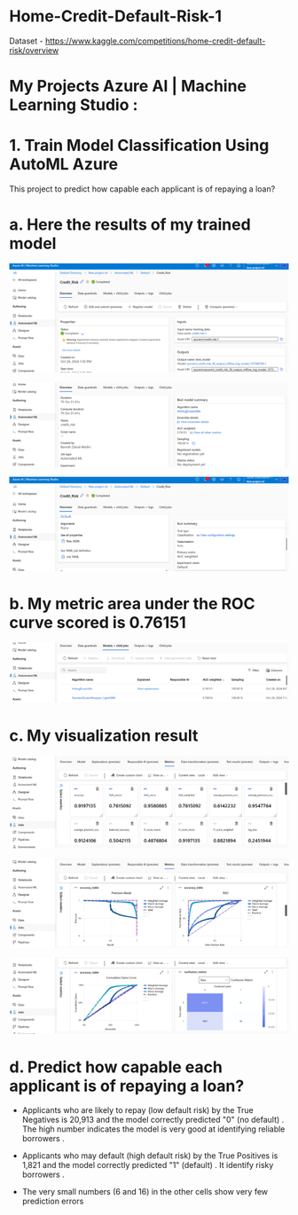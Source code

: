 # Home-Credit-Default-Risk-1


Dataset - https://www.kaggle.com/competitions/home-credit-default-risk/overview


# My Projects Azure AI | Machine Learning Studio :


# 1. Train Model Classification Using AutoML Azure 

This project to predict how capable each applicant is of repaying a loan?


# a. Here the results of my trained model


![photo](https://github.com/barirahzainalabidin/Home-Credit-Default-Risk-1/blob/main/Screenshot%202024-10-26%2021.00.40.png)


![photo](https://github.com/barirahzainalabidin/Home-Credit-Default-Risk-1/blob/main/Screenshot%202024-10-26%2021.01.10.png)


![photo](https://github.com/barirahzainalabidin/Home-Credit-Default-Risk-1/blob/main/Screenshot%202024-10-26%2021.01.28.png)



# b. My metric  area under the ROC curve scored is 0.76151


![photo](https://github.com/barirahzainalabidin/Home-Credit-Default-Risk-1/blob/main/Screenshot%202024-10-26%2021.04.18.png)


# c. My visualization result 


![photo](https://github.com/barirahzainalabidin/Home-Credit-Default-Risk-1/blob/main/Screenshot%202024-10-26%2021.05.43.png)


![photo](https://github.com/barirahzainalabidin/Home-Credit-Default-Risk-1/blob/main/Screenshot%202024-10-26%2021.06.09.png)


![photo](https://github.com/barirahzainalabidin/Home-Credit-Default-Risk-1/blob/main/Screenshot%202024-10-26%2021.06.25.png)



# d. Predict how capable each applicant is of repaying a loan?


- Applicants who are likely to repay (low default risk) by the True Negatives is 20,913 and the model correctly predicted "0" (no default) . The high number indicates the model is very good at identifying reliable borrowers . 

- Applicants who may default (high default risk) by the True Positives is 1,821 and the model correctly predicted "1" (default) . It identify risky borrowers . 

- The very small numbers (6 and 16) in the other cells show very few prediction errors


